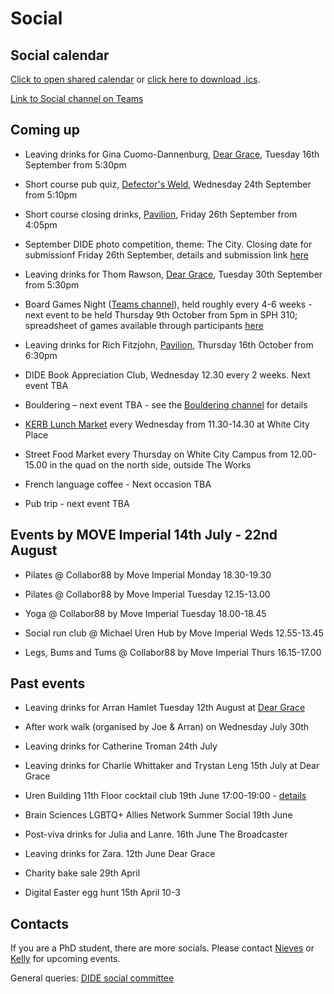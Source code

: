 # Social

## Social calendar

[Click to open shared calendar](https://outlook.office365.com/owa/calendar/d3495141dd604a45b1a70bcec775574c@imperial.ac.uk/96f193142b4a41d9a6e4946634663c5817212224041536648077/calendar.html) or [click here to download .ics](https://outlook.office365.com/owa/calendar/d3495141dd604a45b1a70bcec775574c@imperial.ac.uk/96f193142b4a41d9a6e4946634663c5817212224041536648077/calendar.ics).

[Link to Social channel on Teams](https://teams.microsoft.com/l/channel/19%3Afe29e82660f74575a9d515de83d01afa%40thread.tacv2/Social?groupId=ba231111-1572-42ae-981e-c8bc7aa681ef&tenantId=2b897507-ee8c-4575-830b-4f8267c3d307)

## Coming up

* Leaving drinks for Gina Cuomo-Dannenburg, [Dear Grace](https://www.deargracelondon.co.uk/), Tuesday 16th September from 5:30pm

* Short course pub quiz, [Defector's Weld](https://www.defectors-weld.co.uk/), Wednesday 24th September from 5:10pm

* Short course closing drinks, [Pavilion](https://www.greeneking.co.uk/pubs/greater-london/pavilion), Friday 26th September from 4:05pm

* September DIDE photo competition, theme: The City. Closing date for submissionf Friday 26th September, details and submission link [here](https://teams.microsoft.com/l/message/19:fe29e82660f74575a9d515de83d01afa@thread.tacv2/1757326990254?tenantId=2b897507-ee8c-4575-830b-4f8267c3d307&groupId=ba231111-1572-42ae-981e-c8bc7aa681ef&parentMessageId=1757326990254&teamName=DIDE%20-%20WP&channelName=Social&createdTime=1757326990254)

* Leaving drinks for Thom Rawson, [Dear Grace](https://www.deargracelondon.co.uk/), Tuesday 30th September from 5:30pm

* Board Games Night ([Teams channel](https://teams.microsoft.com/l/channel/19%3A82252a71aea14afdb79f3b14bb0efc5d%40thread.tacv2/Board%20Games%20Events?groupId=ba231111-1572-42ae-981e-c8bc7aa681ef&tenantId=2b897507-ee8c-4575-830b-4f8267c3d307)), held roughly every 4-6 weeks - next event to be held Thursday 9th October from 5pm in SPH 310; spreadsheet of games available through participants [here](https://docs.google.com/spreadsheets/d/1KcSc8wGN9Y1qARfjPfltCUhrkV-hwWd9eQHPt9BgX7k/edit?gid=388218102)

* Leaving drinks for Rich Fitzjohn, [Pavilion](https://www.greeneking.co.uk/pubs/greater-london/pavilion), Thursday 16th October from 6:30pm

* DIDE Book Appreciation Club,  Wednesday 12.30 every 2 weeks. Next event TBA

* Bouldering – next event TBA - see the [Bouldering channel](https://teams.microsoft.com/l/channel/19%3Ac670ba9048344213b0736a2348a1e709%40thread.tacv2/Bouldering?groupId=ba231111-1572-42ae-981e-c8bc7aa681ef&tenantId=2b897507-ee8c-4575-830b-4f8267c3d307) for details

* [KERB Lunch Market](https://www.kerbfood.com/markets/white-city/) every Wednesday from 11.30-14.30 at White City Place

* Street Food Market every Thursday on White City Campus from 12.00-15.00 in the quad on the north side, outside The Works

* French language coffee - Next occasion TBA

* Pub trip - next event TBA

## Events by MOVE Imperial 14th July - 22nd August

* Pilates @ Collabor88 by Move Imperial Monday 18.30-19.30 

* Pilates @ Collabor88 by Move Imperial Tuesday 12.15-13.00 

* Yoga @ Collabor88 by Move Imperial Tuesday 18.00-18.45 

* Social run club @ Michael Uren Hub by Move Imperial Weds 12.55-13.45 

* Legs, Bums and Tums @ Collabor88 by Move Imperial Thurs 16.15-17.00

## Past events

* Leaving drinks for Arran Hamlet Tuesday 12th August at [Dear Grace](https://www.deargracelondon.co.uk/)
  
* After work walk (organised by Joe & Arran) on Wednesday July 30th

* Leaving drinks for Catherine Troman 24th July

* Leaving drinks for Charlie Whittaker and Trystan Leng 15th July at Dear Grace

* Uren Building 11th Floor cocktail club 19th June 17:00-19:00 - [details](https://teams.microsoft.com/l/message/19:fe29e82660f74575a9d515de83d01afa@thread.tacv2/1749720102264?tenantId=2b897507-ee8c-4575-830b-4f8267c3d307&groupId=ba231111-1572-42ae-981e-c8bc7aa681ef&parentMessageId=1749720102264&teamName=DIDE%20-%20WP&channelName=Social&createdTime=1749720102264)

* Brain Sciences LGBTQ+ Allies Network Summer Social 19th June

* Post-viva drinks for Julia and Lanre. 16th June The Broadcaster

* Leaving drinks for Zara. 12th June Dear Grace

* Charity bake sale 29th April

* Digital Easter egg hunt 15th April 10-3

## Contacts

If you are a PhD student, there are more socials. Please contact [Nieves](mailto:n.derqui-fernandez@imperial.ac.uk) or [Kelly](mailto:k.mccain22@imperial.ac.uk) for upcoming events.

General queries: [DIDE social committee](mailto:dide-social@imperial.ac.uk)
